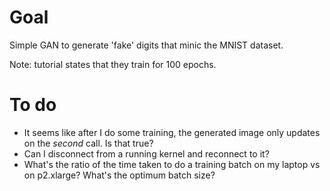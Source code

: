 # Goal

Simple GAN to generate 'fake' digits that minic the MNIST dataset.

Note: tutorial states that they train for 100 epochs.

# To do

* It seems like after I do some training, the generated image only updates on the *second* call. Is that true?
* Can I disconnect from a running kernel and reconnect to it?
* What's the ratio of the time taken to do a training batch on my laptop vs on p2.xlarge? What's the optimum batch size?
